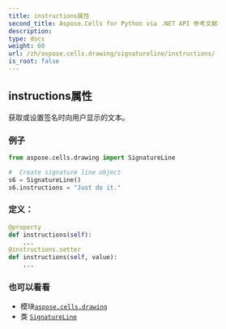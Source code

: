 ```yaml
---
title: instructions属性
second_title: Aspose.Cells for Python via .NET API 参考文献
description:
type: docs
weight: 60
url: /zh/aspose.cells.drawing/signatureline/instructions/
is_root: false
---
```

## instructions属性

获取或设置签名时向用户显示的文本。

### 例子

```python
from aspose.cells.drawing import SignatureLine

#  Create signature line object
s6 = SignatureLine()
s6.instructions = "Just do it."

```
### 定义：
```python
@property
def instructions(self):
    ...
@instructions.setter
def instructions(self, value):
    ...
```

### 也可以看看
* 模块[`aspose.cells.drawing`](../../)
* 类 [`SignatureLine`](/cells/python-net/zh/aspose.cells.drawing/signatureline)
